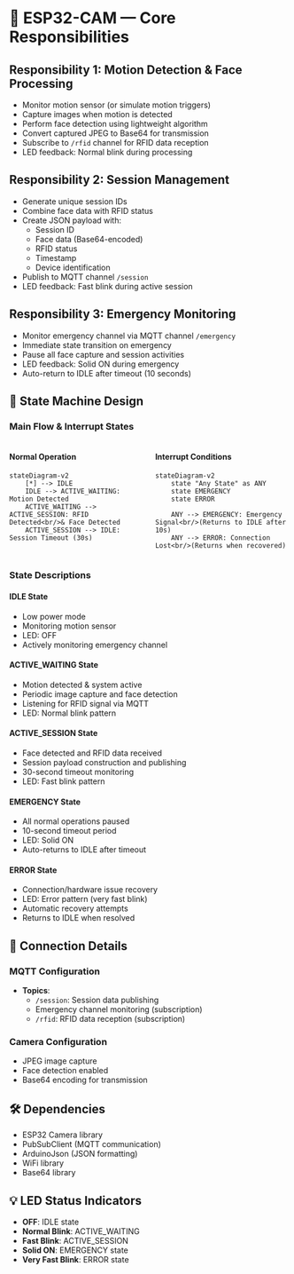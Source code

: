 # 📜 ESP32-CAM — Core Responsibilities

## Responsibility 1: Motion Detection & Face Processing
- Monitor motion sensor (or simulate motion triggers)
- Capture images when motion is detected
- Perform face detection using lightweight algorithm
- Convert captured JPEG to Base64 for transmission
- Subscribe to `/rfid` channel for RFID data reception
- LED feedback: Normal blink during processing

## Responsibility 2: Session Management
- Generate unique session IDs
- Combine face data with RFID status
- Create JSON payload with:
  - Session ID
  - Face data (Base64-encoded)
  - RFID status
  - Timestamp
  - Device identification
- Publish to MQTT channel `/session`
- LED feedback: Fast blink during active session

## Responsibility 3: Emergency Monitoring
- Monitor emergency channel via MQTT channel `/emergency`
- Immediate state transition on emergency
- Pause all face capture and session activities
- LED feedback: Solid ON during emergency
- Auto-return to IDLE after timeout (10 seconds)

## 🔄 State Machine Design

### Main Flow & Interrupt States
<div style="display: flex; justify-content: space-between; gap: 20px;">
<div>

#### Normal Operation
```mermaid
stateDiagram-v2
    [*] --> IDLE
    IDLE --> ACTIVE_WAITING: Motion Detected
    ACTIVE_WAITING --> ACTIVE_SESSION: RFID Detected<br/>& Face Detected
    ACTIVE_SESSION --> IDLE: Session Timeout (30s)
```
</div>
<div>

#### Interrupt Conditions
```mermaid
stateDiagram-v2
    state "Any State" as ANY
    state EMERGENCY
    state ERROR

    ANY --> EMERGENCY: Emergency Signal<br/>(Returns to IDLE after 10s)
    ANY --> ERROR: Connection Lost<br/>(Returns when recovered)
```
</div>
</div>

### State Descriptions

#### IDLE State
- Low power mode
- Monitoring motion sensor
- LED: OFF
- Actively monitoring emergency channel

#### ACTIVE_WAITING State
- Motion detected & system active
- Periodic image capture and face detection
- Listening for RFID signal via MQTT
- LED: Normal blink pattern

#### ACTIVE_SESSION State
- Face detected and RFID data received
- Session payload construction and publishing
- 30-second timeout monitoring
- LED: Fast blink pattern

#### EMERGENCY State
- All normal operations paused
- 10-second timeout period
- LED: Solid ON
- Auto-returns to IDLE after timeout

#### ERROR State
- Connection/hardware issue recovery
- LED: Error pattern (very fast blink)
- Automatic recovery attempts
- Returns to IDLE when resolved

## 🔌 Connection Details

### MQTT Configuration
- **Topics**:
  - `/session`: Session data publishing
  - Emergency channel monitoring (subscription)
  - `/rfid`: RFID data reception (subscription)

### Camera Configuration
- JPEG image capture
- Face detection enabled
- Base64 encoding for transmission

## 🛠️ Dependencies
- ESP32 Camera library
- PubSubClient (MQTT communication)
- ArduinoJson (JSON formatting)
- WiFi library
- Base64 library

## 💡 LED Status Indicators
- **OFF**: IDLE state
- **Normal Blink**: ACTIVE_WAITING
- **Fast Blink**: ACTIVE_SESSION
- **Solid ON**: EMERGENCY state
- **Very Fast Blink**: ERROR state